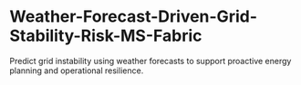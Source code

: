 # Weather-Forecast-Driven-Grid-Stability-Risk-MS-Fabric
Predict grid instability using weather forecasts to support proactive energy planning and operational resilience.
